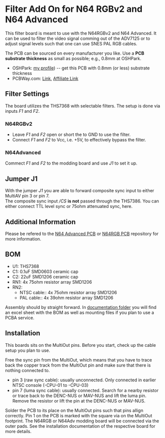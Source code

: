 # Filter Add On for N64 RGBv2 and N64 Advanced

This filter board is meant to use with the N64RGBv2 and N64 Advanced.
It can be used to filter the video signal comming out of the ADV7125 or to adjust signal levels such that one can use SNES PAL RGB cables.

The PCB can be sourced on every manufacturer you like.
Use a **PCB substrate thickness** as small as possible; e.g., 0.8mm at OSHPark.

- OSHPark: [my profile](https://oshpark.com/profiles/borti4938)) -- get this PCB with 0.8mm (or less) substrate thickness
- PCBWay.com: [Link](http://www.pcbway.com/), [Affiliate Link](http://www.pcbway.com/setinvite.aspx?inviteid=10658)

## Filter Settings

The board utilizes the THS7368 with selectable filters.
The setup is done via inputs _F1_ and _F2_.

### N64RGBv2

- Leave _F1_ and _F2_ open or short the to GND to use the filter.
- Connect _F1_ and _F2_ to Vcc, i.e. +5V, to effectively bypass the filter.

### N64Advanced

Commect _F1_ and _F2_ to the modding board and use _J1_ to set it up.

## Jumper J1

With the jumper _J1_ you are able to forward composite sync input to either MultiAV pin 3 or pin 7.  
The composite sync input _/CS_ **is not** passed through the THS7386.
You can either connect TTL level sync or 75ohm attenuated sync, here.

## Additional Information

Please be refered to the [N64 Advanced PCB](https://github.com/borti4938/n64adv_pcb) or [N64RGB PCB](https://github.com/borti4938/n64rgb_pcb) repository for more information.

## BOM

- U1: THS7368
- C1: 0.1uF SMD0603 ceramic cap
- C2: 22uF SMD1206 ceramic cap
- RN1: 4x 75ohm resistor array SMD1206
- RN2:
  - NTSC cable:: 4x 75ohm resistor array SMD1206
  - PAL cable:: 4x 39ohm resistor array SMD1206
  
Assembly should by straight forward.
In [documentation folder](./doc/) you will find an excel sheet with the BOM as well as mounting files if you plan to use a PCBA service.

## Installation

This boards sits on the MultiOut pins.
Before you start, check up the cable setup you plan to use.

Free the sync pin from the MultiOut, which means that you have to trace back the copper track from the MultiOut pin and make sure that there is nothing connected to.
- pin 3 (raw sync cable): usually unconnected. Only connected in earlier NTSC console (-CPU-01 to -CPU-03)
- pin 7 (luma sync cable): usually connected. Search for a nearby resistor or trace back to the DENC-NUS or MAV-NUS and lift the luma pin. Remove the resistor or lift the pin at the DENC-NUS or MAV-NUS. 

Solder the PCB to its place on the MultiOut pins such that pins allign correctly.
Pin 1 on the PCB is marked with the square via on the MultiOut footprint.
The N64RGB or N64Adv modding board will be connected via the outer pads.
See the installation documentation of the respective board for more details.
